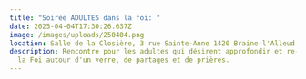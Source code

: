 ```yaml
---
title: "Soirée ADULTES dans la foi: "
date: 2025-04-04T17:30:26.637Z
image: /images/uploads/250404.png
location: Salle de la Closière, 3 rue Sainte-Anne 1420 Braine-l'Alleud
description: Rencontre pour les adultes qui désirent approfondir et re-découvrir
  la Foi autour d'un verre, de partages et de prières.
---
```

